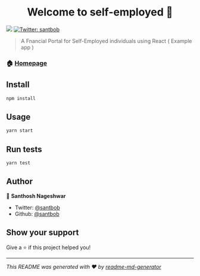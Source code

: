 <h1 align="center">Welcome to self-employed 👋</h1>
<p>
  <img src="https://img.shields.io/badge/version-0.1.0-blue.svg?cacheSeconds=2592000" />
  <a href="https://twitter.com/santbob">
    <img alt="Twitter: santbob" src="https://img.shields.io/twitter/follow/santbob.svg?style=social" target="_blank" />
  </a>
</p>

> A Fnancial Portal for Self-Employed individuals using React ( Example app )

### 🏠 [Homepage](https://santbob.github.io/self-employed)

## Install

```sh
npm install
```

## Usage

```sh
yarn start
```

## Run tests

```sh
yarn test
```

## Author

👤 **Santhosh Nageshwar**

* Twitter: [@santbob](https://twitter.com/santbob)
* Github: [@santbob](https://github.com/santbob)

## Show your support

Give a ⭐️ if this project helped you!

***
_This README was generated with ❤️ by [readme-md-generator](https://github.com/kefranabg/readme-md-generator)_